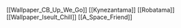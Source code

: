 [[Wallpaper_CB_Up_We_Go]]
[[Kynezantama]]
[[Robatama]]
[[Wallpaper_Iseult_Chill]]
[[A_Space_Friend]]